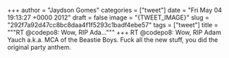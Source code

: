 
+++
author = "Jaydson Gomes"
categories = ["tweet"]
date = "Fri May 04 19:13:27 +0000 2012"
draft = false
image = "{TWEET_IMAGE}"
slug = "292f7a92d47cc8bc8daa4f1f5293c1badf4ebe57"
tags = ["tweet"]
title = """RT @codepo8: Wow, RIP Ada..."""
+++
RT @codepo8: Wow, RIP Adam Yauch a.k.a. MCA  of the Beastie Boys. Fuck all the new stuff, you did the original party anthem.
